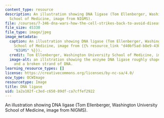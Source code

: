 ```yaml
---
content_type: resource
description: An illustration showing DNA ligase (Tom Ellenberger, Washington University
  School of Medicine, image from NIGMS).
file: /courses/7-346-dna-wars-how-the-cell-strikes-back-to-avoid-disease-after-attacks-on-dna-fall-2013/1a2a102fc3edc65089dfca7cffef2922_7-346f13.jpg
file_size: 45330
file_type: image/jpeg
image_metadata:
  caption: An illustration showing DNA ligase (Tom Ellenberger, Washington University
    School of Medicine, image from {{% resource_link "d40bf5ad-b8e9-4304-8d2d-b9c68b57460a"
    "NIGMS" %}}).
  credit: Tom Ellenberger, Washington University School of Medicine, image from NIGMS
  image-alt: an illstration showing the enzyme DNA ligase roughly shaped like a semicircle,
    and a broken strand of DNA.
learning_resource_types: []
license: https://creativecommons.org/licenses/by-nc-sa/4.0/
ocw_type: OCWImage
resourcetype: Image
title: DNA ligase
uid: 1a2a102f-c3ed-c650-89df-ca7cffef2922
---
```

An illustration showing DNA ligase (Tom Ellenberger, Washington University School of Medicine, image from NIGMS).
